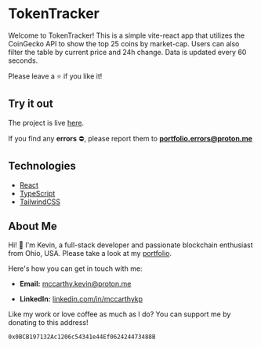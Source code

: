# TokenTracker

Welcome to TokenTracker! This is a simple vite-react app that utilizes the CoinGecko API to show the top 25 coins by market-cap. Users can also filter the table by current price and 24h change. Data is updated every 60 seconds.

Please leave a :star: if you like it!

## Try it out
The project is live [here](https://mccarthykp.github.io/TokenTracker/).

If you find any **errors** :no_entry:, please report them to **portfolio.errors@proton.me**

## Technologies

* [React](https://react.dev/)
* [TypeScript](https://www.typescriptlang.org/)
* [TailwindCSS](https://tailwindcss.com/)

## About Me

Hi! :wave: I'm Kevin, a full-stack developer and passionate blockchain enthusiast from Ohio, USA. Please take a look at my [portfolio](https://www.kevinmccarthy.dev).

Here's how you can get in touch with me:

- **Email:** [mccarthy.kevin@proton.me](mailto:mccarthy.kevin@proton.me)

- **LinkedIn:** [linkedin.com/in/mccarthykp](linkedin.com/in/mccarthykp)

Like my work or love coffee as much as I do? You can support me by donating to this address!

`0x0BCB197132Ac1206c54341e44Ef062424473488B`
